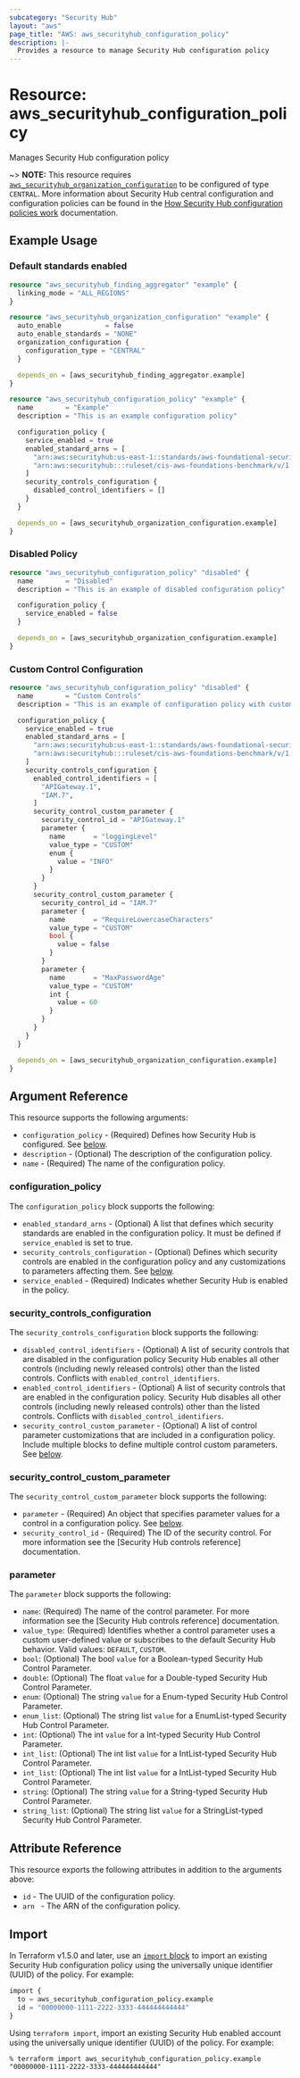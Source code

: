 ```yaml
---
subcategory: "Security Hub"
layout: "aws"
page_title: "AWS: aws_securityhub_configuration_policy"
description: |-
  Provides a resource to manage Security Hub configuration policy
---
```


# Resource: aws_securityhub_configuration_policy

Manages Security Hub configuration policy

~> **NOTE:** This resource requires [`aws_securityhub_organization_configuration`](/docs/providers/aws/r/securityhub_organization_admin_account.html) to be configured of type `CENTRAL`. More information about Security Hub central configuration and configuration policies can be found in the [How Security Hub configuration policies work](https://docs.aws.amazon.com/securityhub/latest/userguide/configuration-policies-overview.html) documentation.

## Example Usage

### Default standards enabled

```terraform
resource "aws_securityhub_finding_aggregator" "example" {
  linking_mode = "ALL_REGIONS"
}

resource "aws_securityhub_organization_configuration" "example" {
  auto_enable           = false
  auto_enable_standards = "NONE"
  organization_configuration {
    configuration_type = "CENTRAL"
  }

  depends_on = [aws_securityhub_finding_aggregator.example]
}

resource "aws_securityhub_configuration_policy" "example" {
  name        = "Example"
  description = "This is an example configuration policy"

  configuration_policy {
    service_enabled = true
    enabled_standard_arns = [
      "arn:aws:securityhub:us-east-1::standards/aws-foundational-security-best-practices/v/1.0.0",
      "arn:aws:securityhub:::ruleset/cis-aws-foundations-benchmark/v/1.2.0",
    ]
    security_controls_configuration {
      disabled_control_identifiers = []
    }
  }

  depends_on = [aws_securityhub_organization_configuration.example]
}
```

### Disabled Policy

```terraform
resource "aws_securityhub_configuration_policy" "disabled" {
  name        = "Disabled"
  description = "This is an example of disabled configuration policy"

  configuration_policy {
    service_enabled = false
  }

  depends_on = [aws_securityhub_organization_configuration.example]
}
```

### Custom Control Configuration

```terraform
resource "aws_securityhub_configuration_policy" "disabled" {
  name        = "Custom Controls"
  description = "This is an example of configuration policy with custom control settings"

  configuration_policy {
    service_enabled = true
    enabled_standard_arns = [
      "arn:aws:securityhub:us-east-1::standards/aws-foundational-security-best-practices/v/1.0.0",
      "arn:aws:securityhub:::ruleset/cis-aws-foundations-benchmark/v/1.2.0",
    ]
    security_controls_configuration {
      enabled_control_identifiers = [
        "APIGateway.1",
        "IAM.7",
      ]
      security_control_custom_parameter {
        security_control_id = "APIGateway.1"
        parameter {
          name       = "loggingLevel"
          value_type = "CUSTOM"
          enum {
            value = "INFO"
          }
        }
      }
      security_control_custom_parameter {
        security_control_id = "IAM.7"
        parameter {
          name       = "RequireLowercaseCharacters"
          value_type = "CUSTOM"
          bool {
            value = false
          }
        }
        parameter {
          name       = "MaxPasswordAge"
          value_type = "CUSTOM"
          int {
            value = 60
          }
        }
      }
    }
  }

  depends_on = [aws_securityhub_organization_configuration.example]
}
```

## Argument Reference

This resource supports the following arguments:

* `configuration_policy` - (Required) Defines how Security Hub is configured. See [below](#configuration_policy).
* `description` - (Optional) The description of the configuration policy.
* `name` - (Required) The name of the configuration policy.

### configuration_policy

The `configuration_policy` block supports the following:

* `enabled_standard_arns` - (Optional) A list that defines which security standards are enabled in the configuration policy. It must be defined if `service_enabled` is set to true.
* `security_controls_configuration` - (Optional) Defines which security controls are enabled in the configuration policy and any customizations to parameters affecting them. See [below](#security_controls_configuration).
* `service_enabled` - (Required) Indicates whether Security Hub is enabled in the policy.

### security_controls_configuration

The `security_controls_configuration` block supports the following:

* `disabled_control_identifiers` - (Optional) A list of security controls that are disabled in the configuration policy Security Hub enables all other controls (including newly released controls) other than the listed controls. Conflicts with `enabled_control_identifiers`.
* `enabled_control_identifiers` - (Optional) A list of security controls that are enabled in the configuration policy. Security Hub disables all other controls (including newly released controls) other than the listed controls. Conflicts with `disabled_control_identifiers`.
* `security_control_custom_parameter` - (Optional) A list of control parameter customizations that are included in a configuration policy. Include multiple blocks to define multiple control custom parameters. See [below](#security_control_custom_parameter).

### security_control_custom_parameter

The `security_control_custom_parameter` block supports the following:

* `parameter` - (Required) An object that specifies parameter values for a control in a configuration policy. See [below](#parameter).
* `security_control_id` - (Required) The ID of the security control. For more information see the [Security Hub controls reference] documentation.

### parameter

The `parameter` block supports the following:

* `name`: (Required) The name of the control parameter. For more information see the [Security Hub controls reference] documentation.
* `value_type`: (Required) Identifies whether a control parameter uses a custom user-defined value or subscribes to the default Security Hub behavior. Valid values: `DEFAULT`, `CUSTOM`.
* `bool`: (Optional) The bool `value` for a Boolean-typed Security Hub Control Parameter.
* `double`: (Optional) The float `value` for a Double-typed Security Hub Control Parameter.
* `enum`: (Optional) The string `value` for a Enum-typed Security Hub Control Parameter.
* `enum_list`: (Optional) The string list `value` for a EnumList-typed Security Hub Control Parameter.
* `int`: (Optional) The int `value` for a Int-typed Security Hub Control Parameter.
* `int_list`: (Optional) The int list `value` for a IntList-typed Security Hub Control Parameter.
* `int_list`: (Optional) The int list `value` for a IntList-typed Security Hub Control Parameter.
* `string`: (Optional) The string `value` for a String-typed Security Hub Control Parameter.
* `string_list`: (Optional) The string list `value` for a StringList-typed Security Hub Control Parameter.

## Attribute Reference

This resource exports the following attributes in addition to the arguments above:

* `id` -  The UUID of the configuration policy.
* `arn ` - The ARN of the configuration policy.

## Import

In Terraform v1.5.0 and later, use an [`import` block](https://developer.hashicorp.com/terraform/language/import) to import an existing Security Hub configuration policy using the universally unique identifier (UUID) of the policy. For example:

```terraform
import {
  to = aws_securityhub_configuration_policy.example
  id = "00000000-1111-2222-3333-444444444444"
}
```

Using `terraform import`, import an existing Security Hub enabled account using the universally unique identifier (UUID) of the policy. For example:

```console
% terraform import aws_securityhub_configuration_policy.example "00000000-1111-2222-3333-444444444444"
```

